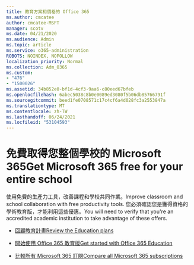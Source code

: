 ```yaml
---
title: 教育方案和價格的 Office 365
ms.author: cmcatee
author: cmcatee-MSFT
manager: scotv
ms.date: 04/21/2020
ms.audience: Admin
ms.topic: article
ms.service: o365-administration
ROBOTS: NOINDEX, NOFOLLOW
localization_priority: Normal
ms.collection: Adm_O365
ms.custom:
- "476"
- "1500026"
ms.assetid: 34b852e0-bf1d-4cf3-9aa6-c80eed67bfeb
ms.openlocfilehash: 6abec5038c8b0e0089ed3080f5b06db85766791f
ms.sourcegitcommit: beed1fe0708571c17c4cf6a4d028fc3a2553847a
ms.translationtype: MT
ms.contentlocale: zh-TW
ms.lasthandoff: 06/24/2021
ms.locfileid: "53104593"
---
```

# <a name="get-microsoft-365-free-for-your-entire-school"></a><span data-ttu-id="f522a-102">免費取得您整個學校的 Microsoft 365</span><span class="sxs-lookup"><span data-stu-id="f522a-102">Get Microsoft 365 free for your entire school</span></span>

<span data-ttu-id="f522a-103">使用免費的生產力工具，改善課程和學校共同作業。</span><span class="sxs-lookup"><span data-stu-id="f522a-103">Improve classroom and school collaboration with free productivity tools.</span></span> <span data-ttu-id="f522a-104">您必須確認您是獲得資格的學術教育版，才能利用這些優惠。</span><span class="sxs-lookup"><span data-stu-id="f522a-104">You will need to verify that you're an accredited academic institution to take advantage of these offers.</span></span>
  
- [<span data-ttu-id="f522a-105">回顧教育計畫</span><span class="sxs-lookup"><span data-stu-id="f522a-105">Review the Education plans</span></span>](https://products.office.com/academic/compare-office-365-education-plans)

- [<span data-ttu-id="f522a-106">開始使用 Office 365 教育版</span><span class="sxs-lookup"><span data-stu-id="f522a-106">Get started with Office 365 Education</span></span>](https://support.office.com/article/get-started-with-office-365-education-ab02abe5-a1ee-458c-b749-5b44416ccf14?wt.mc_id=o365_portal_mmaven&ui=en-US&rs=en-US&ad=US)

- [<span data-ttu-id="f522a-107">比較所有 Microsoft 365 訂閱</span><span class="sxs-lookup"><span data-stu-id="f522a-107">Compare all Microsoft 365 subscriptions</span></span>](https://products.office.com/business/compare-more-office-365-for-business-plans)